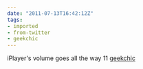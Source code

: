 ```yaml
---
date: "2011-07-13T16:42:12Z"
tags:
- imported
- from-twitter
- geekchic
---
```

iPlayer's volume goes all the way 11 [geekchic](/tags/geekchic)
